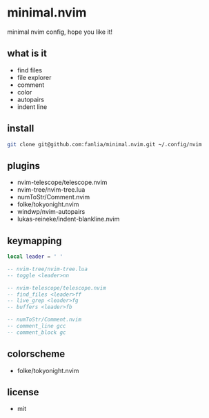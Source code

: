 # minimal.nvim

minimal nvim config, hope you like it!

## what is it

- find files
- file explorer
- comment
- color
- autopairs
- indent line

## install

```sh
git clone git@github.com:fanlia/minimal.nvim.git ~/.config/nvim
```

## plugins

- nvim-telescope/telescope.nvim
- nvim-tree/nvim-tree.lua
- numToStr/Comment.nvim
- folke/tokyonight.nvim
- windwp/nvim-autopairs
- lukas-reineke/indent-blankline.nvim

## keymapping

```lua
local leader = ' '

-- nvim-tree/nvim-tree.lua
-- toggle <leader>nn

-- nvim-telescope/telescope.nvim
-- find_files <leader>ff
-- live_grep <leader>fg
-- buffers <leader>fb

-- numToStr/Comment.nvim
-- comment_line gcc
-- comment_block gc
```

## colorscheme

- folke/tokyonight.nvim

## license

- mit
